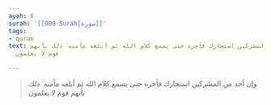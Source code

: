 ```yaml
---
ayah: 6
surah: '[[009-Surah|سورة]]'
tags:
- quran
text: وإن أحد من المشركين استجارك فأجره حتى يسمع كلام الله ثم أبلغه مأمنه ۚ ذلك بأنهم
  قوم لا يعلمون

---
```

> وإن أحد من المشركين استجارك فأجره حتى يسمع كلام الله ثم أبلغه مأمنه ۚ ذلك بأنهم قوم لا يعلمون
